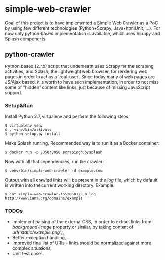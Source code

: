 # simple-web-crawler

Goal of this project is to have implemented a Simple Web Crawler as a PoC by using few 
different technologies (Python+Scrapy, Java+htmlUnit, ...). 
For now only python-based implementation is available, which uses Scrapy and Splash 
components.

## python-crawler

Python based (2.7.x) script that underneath uses Scrapy for the scraping activities, and 
Splash, the lightweight web browser, for rendering web pages in order to act as a 
'real-user'. Since today many of web pages are JS/Ajax based, it is worth to have such 
implementation, in order to not miss some of "hidden" content like links, just because of 
missing JavaScript support.

### Setup&Run

Install Python 2.7, virtualenv and perform the following steps:

```
$ virtualenv venv
$ . venv/bin/activate
$ python setup.py install
```

Make Splash running. Recommended way is to run it as a Docker container:

```
$ docker run -p 8050:8050 scrapinghub/splash
```

Now with all that dependencies, run the crawler:

```
$ venv/bin/simple-web-crawler -d example.com
```

Output with all crawled links will be present in the *log* file, which by default is 
written into the current working directory. Example:

```
$ cat simple-web-crawler-1553059123.0.log
http://www.iana.org/domains/example
```

### TODOs

- Implement parsing of the external CSS, in order to extract links from *background-image*
  property or similar, by taking content of *url('static/example.png')*,
- Better exception handling,
- Improved final list of URls - links should be normalized against more complex situations,
- Unit test cases.
